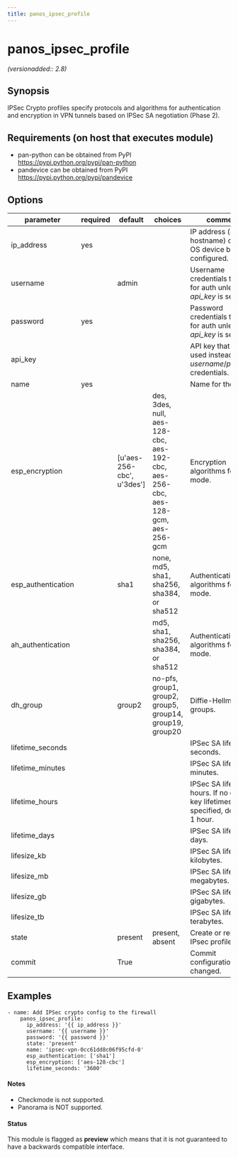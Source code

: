 ```yaml
---
title: panos_ipsec_profile
---
```

# panos_ipsec_profile

_(versionadded:: 2.8)_


## Synopsis

IPSec Crypto profiles specify protocols and algorithms for authentication and encryption in VPN tunnels based on
IPSec SA negotiation (Phase 2).


## Requirements (on host that executes module)

- pan-python can be obtained from PyPI https://pypi.python.org/pypi/pan-python
- pandevice can be obtained from PyPI https://pypi.python.org/pypi/pandevice

## Options

| parameter | required | default | choices | comments |
| --- | --- | --- | --- | --- |
| ip_address | yes |  |  | IP address (or hostname) of PAN-OS device being configured. |
| username |  | admin |  | Username credentials to use for auth unless *api_key* is set. |
| password | yes |  |  | Password credentials to use for auth unless *api_key* is set. |
| api_key |  |  |  | API key that can be used instead of *username*/*password* credentials. |
| name | yes |  |  | Name for the profile. |
| esp_encryption |  | [u'aes-256-cbc', u'3des'] | des, 3des, null, aes-128-cbc, aes-192-cbc, aes-256-cbc, aes-128-gcm, aes-256-gcm | Encryption algorithms for ESP mode. |
| esp_authentication |  | sha1 | none, md5, sha1, sha256, sha384, or sha512 | Authentication algorithms for ESP mode. |
| ah_authentication |  |  | md5, sha1, sha256, sha384, or sha512 | Authentication algorithms for AH mode. |
| dh_group |  | group2 | no-pfs, group1, group2, group5, group14, group19, group20 | Diffie-Hellman (DH) groups. |
| lifetime_seconds |  |  |  | IPSec SA lifetime in seconds. |
| lifetime_minutes |  |  |  | IPSec SA lifetime in minutes. |
| lifetime_hours |  |  |  | IPSec SA lifetime in hours.  If no other key lifetimes are specified, default to 1 hour. |
| lifetime_days |  |  |  | IPSec SA lifetime in days. |
| lifesize_kb |  |  |  | IPSec SA lifetime in kilobytes. |
| lifesize_mb |  |  |  | IPSec SA lifetime in megabytes. |
| lifesize_gb |  |  |  | IPSec SA lifetime in gigabytes. |
| lifesize_tb |  |  |  | IPSec SA lifetime in terabytes. |
| state |  | present | present, absent | Create or remove IPsec profile. |
| commit |  | True |  | Commit configuration if changed. |

## Examples

    - name: Add IPSec crypto config to the firewall
        panos_ipsec_profile:
          ip_address: '{{ ip_address }}'
          username: '{{ username }}'
          password: '{{ password }}'
          state: 'present'
          name: 'ipsec-vpn-0cc61dd8c06f95cfd-0'
          esp_authentication: ['sha1']
          esp_encryption: ['aes-128-cbc']
          lifetime_seconds: '3600'

#### Notes

- Checkmode is not supported.
- Panorama is NOT supported.



#### Status

This module is flagged as **preview** which means that it is not guaranteed to have a backwards compatible interface.

